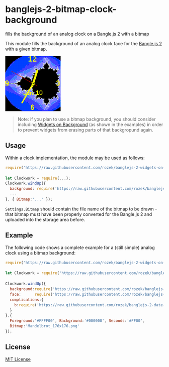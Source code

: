# banglejs-2-bitmap-clock-background #

fills the background of an analog clock on a Bangle.js 2 with a bitmap

This module fills the background of an analog clock face for the [Bangle.js 2](https://www.espruino.com/Bangle.js2) with a given bitmap.

![](Demo.png)

> Note: if you plan to use a bitmap background, you should consider including [Widgets on Background](https://github.com/rozek/banglejs-2-widgets-on-background) (as shown in the examples) in order to prevent widgets from erasing parts of that backgropund again.

## Usage ##

Within a clock implementation, the module may be used as follows:

```javascript
require('https://raw.githubusercontent.com/rozek/banglejs-2-widgets-on-background/main/drawWidgets.js');

let Clockwork = require(...);
Clockwork.windUp({
  background: require('https://raw.githubusercontent.com/rozek/banglejs-2-bitmap-clock-background/main/ClockBackground.js.js'),
  ...
}, { Bitmap:'...' });
```

`Settings.Bitmap` should contain the file name of the bitmap to be drawn - that bitmap must have been properly converted for the Bangle.js 2 and uploaded into the storage area before.

## Example ##

The following code shows a complete example for a (still simple) analog clock using a bitmap background:

```javascript
require('https://raw.githubusercontent.com/rozek/banglejs-2-widgets-on-background/main/drawWidgets.js');

let Clockwork = require('https://raw.githubusercontent.com/rozek/banglejs-2-simple-clockwork/main/Clockwork.js');

Clockwork.windUp({
  background:require('https://raw.githubusercontent.com/rozek/banglejs-2-bitmap-clock-background/main/ClockBackground.js'),
  face:      require('https://raw.githubusercontent.com/rozek/banglejs-2-four-numbered-face/main/ClockFace.js'),
  complications:{
    b:require('https://raw.githubusercontent.com/rozek/banglejs-2-date-complication/main/Complication.js')
  }
},{
  Foreground:'#FFFF00', Background:'#000000', Seconds:'#FF00',
  Bitmap:'Mandelbrot_176x176.png'
});
```

## License ##

[MIT License](LICENSE.md)

